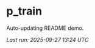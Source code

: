 # p_train

Auto-updating README demo.

<!--START_SECTION:status-->
_Last run: 2025-09-27 13:24 UTC_
<!--END_SECTION:status-->

























































































































































































































































































































































































































































































































































































































































































































































































































